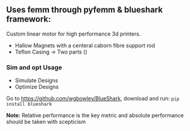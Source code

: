 ## Uses femm through pyfemm & blueshark framework:
Custom linear motor for high performance 3d printers.

- Hallow Magnets with a centeral caborn fibre support rod
- Teflon Casing -> Two parts ()

### Sim and opt Usage
- Simulate Designs
- Optimize Designs

Go to https://github.com/wgbowley/BlueShark, download and run: ```pip install blueshark```

<b>Note:</b> 
Relative performance is the key metric and absolute performance should be taken with scepticism